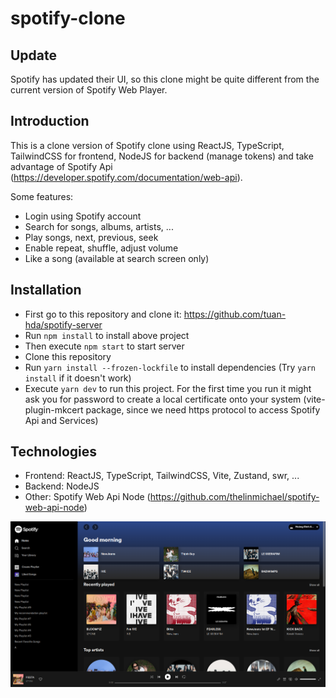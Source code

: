 # spotify-clone
## Update
Spotify has updated their UI, so this clone might be quite different from the current version of Spotify Web Player.
## Introduction
This is a clone version of Spotify clone using ReactJS, TypeScript, TailwindCSS for frontend, NodeJS for backend (manage tokens) and take advantage of Spotify Api (https://developer.spotify.com/documentation/web-api).

Some features:
- Login using Spotify account
- Search for songs, albums, artists, ...
- Play songs, next, previous, seek
- Enable repeat, shuffle, adjust volume
- Like a song (available at search screen only)
## Installation
- First go to this repository and clone it: https://github.com/tuan-hda/spotify-server
- Run `npm install` to install above project
- Then execute `npm start` to start server
- Clone this repository
- Run `yarn install --frozen-lockfile` to install dependencies (Try `yarn install` if it doesn't work)
- Execute `yarn dev` to run this project. For the first time you run it might ask you for password to create a local certificate onto your system (vite-plugin-mkcert package, since we need https protocol to access Spotify Api and Services)
## Technologies
- Frontend: ReactJS, TypeScript, TailwindCSS, Vite, Zustand, swr, ...
- Backend: NodeJS
- Other: Spotify Web Api Node (https://github.com/thelinmichael/spotify-web-api-node)

![Demo](https://github.com/tuan-hda/spotify-clone/blob/master/assets/img/Screenshot%20from%202023-05-14%2008-48-34.png)
